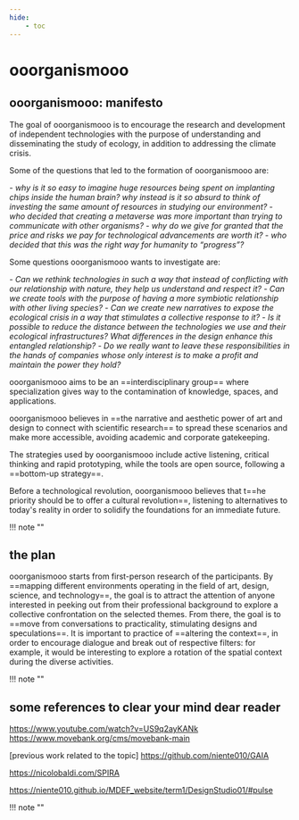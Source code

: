 ```yaml
---
hide:
    - toc
---
```

# **ooorganismooo**

## **ooorganismooo: manifesto**

The goal of ooorganismooo is to encourage the research and development of independent technologies with the purpose of understanding and disseminating the study of ecology, in addition to addressing the climate crisis.

Some of the questions that led to the formation of ooorganismooo are:

*- why is it so easy to imagine huge resources being spent on implanting chips inside the human brain?*
*why instead is it so absurd to think of investing the same amount of resources in studying our environment?*
*- who decided that creating a metaverse was more important than trying to communicate with other organisms?*
*- why do we give for granted that the price and risks we pay for technological advancements are worth it?*
*- who decided that this was the right way for humanity to “progress”?*

Some questions ooorganismooo wants to investigate are:

*- Can we rethink technologies in such a way that instead of conflicting with our relationship with nature, they help us understand and respect it?*
*- Can we create tools with the purpose of having a more symbiotic relationship with other living species?*
*- Can we create new narratives to expose the ecological crisis in a way that stimulates a collective response to it?*
*- Is it possible to reduce the distance between the technologies we use and their ecological infrastructures? What differences in the design enhance this entangled relationship?*
*- Do we really want to leave these responsibilities in the hands of companies whose only interest is to make a profit and maintain the power they hold?*

ooorganismooo aims to be an ==interdisciplinary group== where specialization gives way to the contamination of knowledge, spaces, and applications.

ooorganismooo believes in ==the narrative and aesthetic power of art and design to connect with scientific research== to spread these scenarios and make more accessible, avoiding academic and corporate gatekeeping.

The strategies used by ooorganismooo include active listening, critical thinking and rapid prototyping, while the tools are open source, following a ==bottom-up strategy==.

Before a technological revolution, ooorganismooo believes that t==he priority should be to offer a cultural revolution==, listening to alternatives to today's reality in order to solidify the foundations for an immediate future.

!!! note ""

## the plan 
ooorganismooo starts from first-person research of the participants.
By ==mapping different environments operating in the field of art, design, science, and technology==, the goal is to attract the attention of anyone interested in peeking out from their professional background to explore a collective confrontation on the selected themes.
From there, the goal is to ==move from conversations to practicality, stimulating designs and speculations==.
It is important to practice of ==altering the context==, in order to encourage dialogue and break out of respective filters: for example, it would be interesting to explore a rotation of the spatial context during the diverse activities.

!!! note ""

## some references to clear your mind dear reader

https://www.youtube.com/watch?v=US9q2ayKANk
https://www.movebank.org/cms/movebank-main

[previous work related to the topic]
https://github.com/niente010/GAIA

https://nicolobaldi.com/SPIRA

https://niente010.github.io/MDEF_website/term1/DesignStudio01/#pulse

!!! note ""
